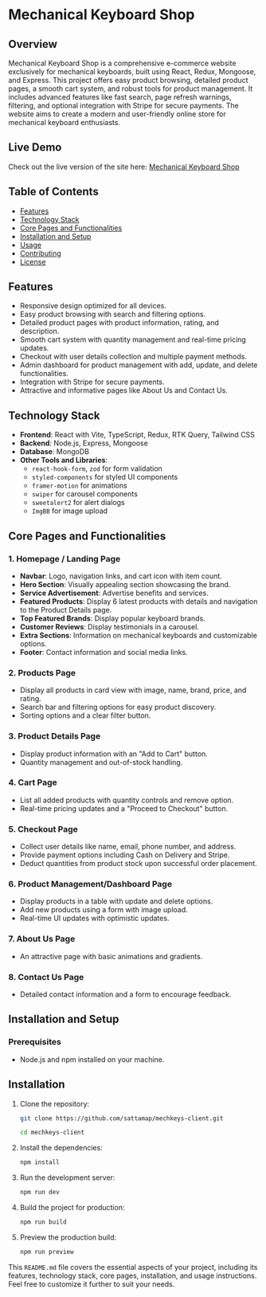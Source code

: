 # Mechanical Keyboard Shop

## Overview

Mechanical Keyboard Shop is a comprehensive e-commerce website exclusively for mechanical keyboards, built using React, Redux, Mongoose, and Express. This project offers easy product browsing, detailed product pages, a smooth cart system, and robust tools for product management. It includes advanced features like fast search, page refresh warnings, filtering, and optional integration with Stripe for secure payments. The website aims to create a modern and user-friendly online store for mechanical keyboard enthusiasts.

## Live Demo
Check out the live version of the site here: [Mechanical Keyboard Shop](https://mechkeys-client.vercel.app/)

## Table of Contents

- [Features](#features)
- [Technology Stack](#technology-stack)
- [Core Pages and Functionalities](#core-pages-and-functionalities)
- [Installation and Setup](#installation-and-setup)
- [Usage](#usage)
- [Contributing](#contributing)
- [License](#license)

## Features

- Responsive design optimized for all devices.
- Easy product browsing with search and filtering options.
- Detailed product pages with product information, rating, and description.
- Smooth cart system with quantity management and real-time pricing updates.
- Checkout with user details collection and multiple payment methods.
- Admin dashboard for product management with add, update, and delete functionalities.
- Integration with Stripe for secure payments.
- Attractive and informative pages like About Us and Contact Us.

## Technology Stack

- **Frontend**: React with Vite, TypeScript, Redux, RTK Query, Tailwind CSS
- **Backend**: Node.js, Express, Mongoose
- **Database**: MongoDB
- **Other Tools and Libraries**:
  - `react-hook-form`, `zod` for form validation
  - `styled-components` for styled UI components
  - `framer-motion` for animations
  - `swiper` for carousel components
  - `sweetalert2` for alert dialogs
  - `ImgBB` for image upload

## Core Pages and Functionalities

### 1. Homepage / Landing Page
- **Navbar**: Logo, navigation links, and cart icon with item count.
- **Hero Section**: Visually appealing section showcasing the brand.
- **Service Advertisement**: Advertise benefits and services.
- **Featured Products**: Display 6 latest products with details and navigation to the Product Details page.
- **Top Featured Brands**: Display popular keyboard brands.
- **Customer Reviews**: Display testimonials in a carousel.
- **Extra Sections**: Information on mechanical keyboards and customizable options.
- **Footer**: Contact information and social media links.

### 2. Products Page
- Display all products in card view with image, name, brand, price, and rating.
- Search bar and filtering options for easy product discovery.
- Sorting options and a clear filter button.

### 3. Product Details Page
- Display product information with an "Add to Cart" button.
- Quantity management and out-of-stock handling.

### 4. Cart Page
- List all added products with quantity controls and remove option.
- Real-time pricing updates and a "Proceed to Checkout" button.

### 5. Checkout Page
- Collect user details like name, email, phone number, and address.
- Provide payment options including Cash on Delivery and Stripe.
- Deduct quantities from product stock upon successful order placement.

### 6. Product Management/Dashboard Page
- Display products in a table with update and delete options.
- Add new products using a form with image upload.
- Real-time UI updates with optimistic updates.

### 7. About Us Page
- An attractive page with basic animations and gradients.

### 8. Contact Us Page
- Detailed contact information and a form to encourage feedback.

## Installation and Setup

### Prerequisites
- Node.js and npm installed on your machine.

## Installation
1. Clone the repository:
    ```bash
    git clone https://github.com/sattamap/mechkeys-client.git

    cd mechkeys-client
    ```

2. Install the dependencies:
    ```bash
    npm install
    ```

3. Run the development server:
    ```bash
    npm run dev
    ```

4. Build the project for production:
    ```bash
    npm run build
    ```

5. Preview the production build:
    ```bash
    npm run preview
    ```

This `README.md` file covers the essential aspects of your project, including its features, technology stack, core pages, installation, and usage instructions. Feel free to customize it further to suit your needs.
